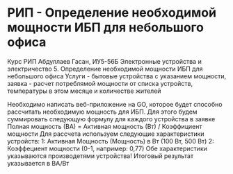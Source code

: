 # РИП - Определение необходимой мощности ИБП для небольшого офиса
Курс РИП
Абдуллаев Гасан, ИУ5-56Б
Электронные устройства и электричество 5. Определение необходимой мощности ИБП для небольшого офиса
Услуги - бытовые устройства с указанием мощности, заявка - расчет потреблямой мощности от списка устройств, температуры в этом месяце и количестве жителей

Необходимо написать веб-приложение на GO, которое будет способно рассчитать необходимую мощность для ИБП.
Для этого будем суммировать следующую формулу для каждого устройства в заявке Полная мощность (ВА) = Активная мощность (Вт) / Коэффициент мощности
Для рассчета используем следующие характеристики устройств:
1: Активная Мощность (Мощность) в Вт (100 Вт, 500 Вт)
2: Коэффециент мощности (0-1, например: 0,77)
Обе характеристики указываются производетями устройства!
Итоговый результат указывается в ВА/Вт




